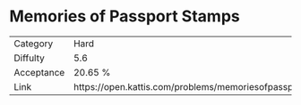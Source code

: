 # Memories of Passport Stamps

<table>
    <tr>
        <td>Category</td>
        <td>Hard</td>
    </tr>
    <tr>
        <td>Diffulty</td>
        <td>5.6</td>
    </tr>
    <tr>
        <td>Acceptance</td>
        <td>20.65 %</td>
    </tr>
    <tr>
        <td>Link</td>
        <td>https://open.kattis.com/problems/memoriesofpassportstamps</td>
    </tr>
</table>